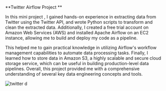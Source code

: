 **Twitter Airflow Project **

In this mini project , I gained hands-on experience in extracting data from Twitter using the Twitter API, and wrote Python scripts to transform and clean the extracted data. Additionally, I created a free trial account on Amazon Web Services (AWS) and installed Apache Airflow on an EC2 instance, allowing me to build and deploy my code as a pipeline. 

This helped me to gain practical knowledge in utilizing Airflow's workflow management capabilities to automate data processing tasks. Finally, I learned how to store data in Amazon S3, a highly scalable and secure cloud storage service, which can be useful in building production-level data pipelines. Overall, this project provided me with a comprehensive understanding of several key data engineering concepts and tools.

![twitter](https://user-images.githubusercontent.com/51711008/201462230-7d767c6a-6367-40f7-8b82-cd23a14998ab.jpeg)
d
